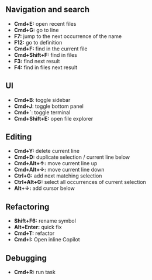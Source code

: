 ## Navigation and search

* **Cmd+E:** open recent files
* **Cmd+G:** go to line
* **F7:** jump to the next occurrence of the name
* **F12:** go to definition
* **Cmd+F:** find in the current file
* **Cmd+Shift+F:** find in files
* **F3:** find next result
* **F4:** find in files next result

## UI

* **Cmd+B**: toggle sidebar
* **Cmd+J**: toggle bottom panel
* **Cmd+`**: toggle terminal
* **Cmd+Shift+E:** open file explorer

## Editing

* **Cmd+Y:** delete current line
* **Cmd+D:** duplicate selection / current line below
* **Cmd+Alt+↑:** move current line up
* **Cmd+Alt+↓:** move current line down
* **Ctrl+G:** add next matching selection
* **Ctrl+Alt+G:** select all occurrences of current selection
* **Alt+↓:** add cursor below

## Refactoring

* **Shift+F6:** rename symbol
* **Alt+Enter:** quick fix
* **Cmd+T:** refactor
* **Cmd+I:** Open inline Copilot

## Debugging

* **Cmd+R:** run task
